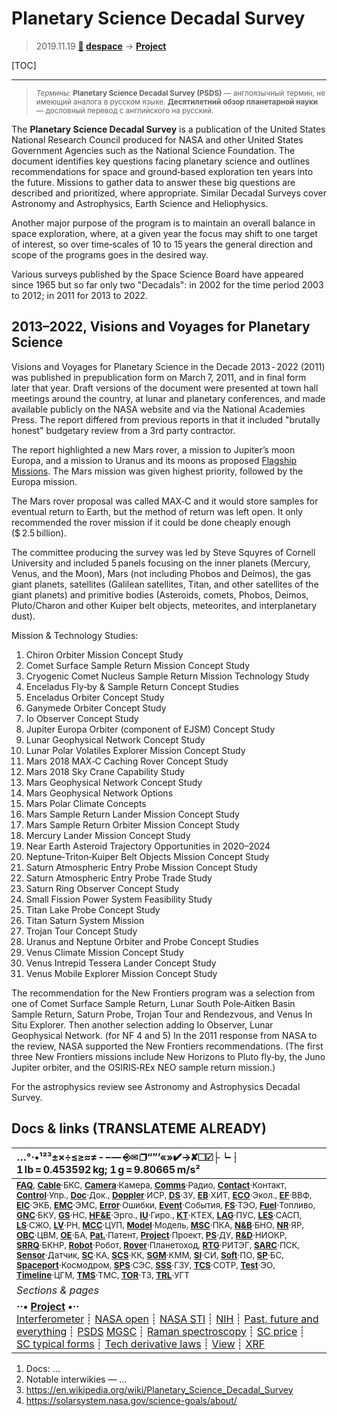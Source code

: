 # Planetary Science Decadal Survey
> 2019.11.19 **[🚀](../index/index.md) [despace](index.md)** → **[Project](project.md)**

[TOC]

---

> <small>*Термины:* **Planetary Science Decadal Survey (PSDS)** — англоязычный термин, не имеющий аналога в русском языке. **Десятилетний обзор планетарной науки** — дословный перевод с английского на русский.</small>

The **Planetary Science Decadal Survey** is a publication of the United States National Research Council produced for NASA and other United States Government Agencies such as the National Science Foundation. The document identifies key questions facing planetary science and outlines recommendations for space and ground‑based exploration ten years into the future. Missions to gather data to answer these big questions are described and prioritized, where appropriate. Similar Decadal Surveys cover Astronomy and Astrophysics, Earth Science and Heliophysics.

Another major purpose of the program is to maintain an overall balance in space exploration, where, at a given year the focus may shift to one target of interest, so over time‑scales of 10 to 15 years the general direction and scope of the programs goes in the desired way.

Various surveys published by the Space Science Board have appeared since 1965 but so far only two "Decadals": in 2002 for the time period 2003 to 2012; in 2011 for 2013 to 2022.



## 2013–2022, Visions and Voyages for Planetary Science

Visions and Voyages for Planetary Science in the Decade 2013 ‑ 2022 (2011) was published in prepublication form on March 7, 2011, and in final form later that year. Draft versions of the document were presented at town hall meetings around the country, at lunar and planetary conferences, and made available publicly on the NASA website and via the National Academies Press. The report differed from previous reports in that it included "brutally honest" budgetary review from a 3rd party contractor.

The report highlighted a new Mars rover, a mission to Jupiter’s moon Europa, and a mission to Uranus and its moons as proposed [Flagship Missions](fs.md). The Mars mission was given highest priority, followed by the Europa mission.

The Mars rover proposal was called MAX‑C and it would store samples for eventual return to Earth, but the method of return was left open. It only recommended the rover mission if it could be done cheaply enough ($ 2.5 billion).

The committee producing the survey was led by Steve Squyres of Cornell University and included 5 panels focusing on the inner planets (Mercury, Venus, and the Moon), Mars (not including Phobos and Deimos), the gas giant planets, satellites (Galilean satellites, Titan, and other satellites of the giant planets) and primitive bodies (Asteroids, comets, Phobos, Deimos, Pluto/Charon and other Kuiper belt objects, meteorites, and interplanetary dust).

Mission & Technology Studies:

   1. Chiron Orbiter Mission Concept Study
   1. Comet Surface Sample Return Mission Concept Study
   1. Cryogenic Comet Nucleus Sample Return Mission Technology Study
   1. Enceladus Fly‑by & Sample Return Concept Studies
   1. Enceladus Orbiter Concept Study
   1. Ganymede Orbiter Concept Study
   1. Io Observer Concept Study
   1. Jupiter Europa Orbiter (component of EJSM) Concept Study
   1. Lunar Geophysical Network Concept Study
   1. Lunar Polar Volatiles Explorer Mission Concept Study
   1. Mars 2018 MAX‑C Caching Rover Concept Study
   1. Mars 2018 Sky Crane Capability Study
   1. Mars Geophysical Network Concept Study
   1. Mars Geophysical Network Options
   1. Mars Polar Climate Concepts
   1. Mars Sample Return Lander Mission Concept Study
   1. Mars Sample Return Orbiter Mission Concept Study
   1. Mercury Lander Mission Concept Study
   1. Near Earth Asteroid Trajectory Opportunities in 2020–2024
   1. Neptune‑Triton‑Kuiper Belt Objects Mission Concept Study
   1. Saturn Atmospheric Entry Probe Mission Concept Study
   1. Saturn Atmospheric Entry Probe Trade Study
   1. Saturn Ring Observer Concept Study
   1. Small Fission Power System Feasibility Study
   1. Titan Lake Probe Concept Study
   1. Titan Saturn System Mission
   1. Trojan Tour Concept Study
   1. Uranus and Neptune Orbiter and Probe Concept Studies
   1. Venus Climate Mission Concept Study
   1. Venus Intrepid Tessera Lander Concept Study
   1. Venus Mobile Explorer Mission Concept Study

The recommendation for the New Frontiers program was a selection from one of Comet Surface Sample Return, Lunar South Pole‑Aitken Basin Sample Return, Saturn Probe, Trojan Tour and Rendezvous, and Venus In Situ Explorer. Then another selection adding Io Observer, Lunar Geophysical Network. (for NF 4 and 5) In the 2011 response from NASA to the review, NASA supported the New Frontiers recommendations. (The first three New Frontiers missions include New Horizons to Pluto fly‑by, the Juno Jupiter orbiter, and the OSIRIS‑REx NEO sample return mission.)

For the astrophysics review see Astronomy and Astrophysics Decadal Survey.



<p style="page-break-after:always"> </p>

## Docs & links (TRANSLATEME ALREADY)
|…°·•¹²³±×÷≤≥≈≠ ‑ −— ⎆✉ ❐“”’«»✔→✘☐☑├┕┆ 1 lb = 0.453592 kg; 1 g = 9.80665 m/s²|
|:--|
|<small>**[FAQ](faq.md)**, **[Cable](cable.md)**·БКС, **[Camera](cam.md)**·Камера, **[Comms](comms.md)**·Радио, **[Contact](contact.md)**·Контакт, **[Control](control.md)**·Упр., **[Doc](doc.md)**·Док., **[Doppler](doppler.md)**·ИСР, **[DS](ds.md)**·ЗУ, **[EB](eb.md)**·ХИТ, **[ECO](ecology.md)**·Экол., **[EF](ef.md)**·ВВФ, **[ElC](elc.md)**·ЭКБ, **[EMC](emc.md)**·ЭМС, **[Error](error.md)**·Ошибки, **[Event](event.md)**·События, **[FS](fs.md)**·ТЭО, **[Fuel](fuel.md)**·Топливо, **[GNC](gnc.md)**·БКУ, **[GS](scs.md)**·НС, **[HF&E](hfe.md)**·Эрго., **[IU](iu.md)**·Гиро., **[KT](kt.md)**·КТЕХ, **[LAG](lag.md)**·ПУC, **[LES](les.md)**·САСП, **[LS](ls.md)**·СЖО, **[LV](lv.md)**·РН, **[MCC](mcc.md)**·ЦУП, **[Model](model.md)**·Модель, **[MSC](sc.md)**·ПКА, **[N&B](nnb.md)**·БНО, **[NR](nr.md)**·ЯР, **[OBC](obc.md)**·ЦВМ, **[OE](oe.md)**·БА, **[Pat.](патент.md)**·Патент, **[Project](project.md)**·Проект, **[PS](ps.md)**·ДУ, **[R&D](rnd.md)**·НИОКР, **[SRRQ](srrq.md)**·БКНР, **[Robot](robotics.md)**·Робот, **[Rover](rover.md)**·Планетоход, **[RTG](rtg.md)**·РИТЭГ, **[SARC](sarc.md)**·ПСК, **[Sensor](sensor.md)**·Датчик, **[SC](sc.md)**·КА, **[SCS](scs.md)**·КК, **[SGM](sgm.md)**·КММ, **[SI](si.md)**·СИ, **[Soft](soft.md)**·ПО, **[SP](sp.md)**·БС, **[Spaceport](spaceport.md)**·Космодром, **[SPS](sps.md)**·СЭС, **[SSS](sss.md)**·ГЗУ, **[TCS](tcs.md)**·СОТР, **[Test](test.md)**·ЭО, **[Timeline](timeline.md)**·ЦГМ, **[TMS](tms.md)**·ТМС, **[TOR](tor.md)**·ТЗ, **[TRL](trl.md)**·УГТ</small>|
|*Sections & pages*|
|**··• [Project](project.md) •··**<br> [Interferometer](interferometer.md) ┊ [NASA open](nasa_open.md) ┊ [NASA STI](nasa_sti.md) ┊ [NIH](nih.md) ┊ [Past, future and everything](pfaeverything.md) ┊ [PSDS](us_psds.md) [MGSC](mgsc.md) ┊ [Raman spectroscopy](raman_spsc.md) ┊ [SC price](sc_price.md) ┊ [SC typical forms](sc_ts.md) ┊ [Tech derivative laws](td_laws.md) ┊ [View](view.md) ┊ [XRF](xrf.md)|

   1. Docs: …
   1. Notable interwikies — …
   1. <https://en.wikipedia.org/wiki/Planetary_Science_Decadal_Survey>
   1. <https://solarsystem.nasa.gov/science-goals/about/>
